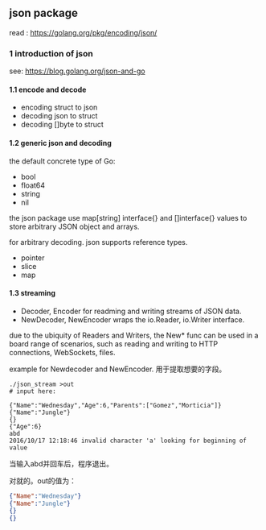 
## json package

read : https://golang.org/pkg/encoding/json/

### 1 introduction of json

see: https://blog.golang.org/json-and-go

#### 1.1 encode and decode

* encoding struct to json
* decoding json to struct
* decoding []byte to struct

#### 1.2 generic json and decoding

the default concrete type of Go:

* bool 
* float64
* string
* nil

the json package use map[string] interface{} and []interface{}
values to store arbitrary JSON object and arrays.

for arbitrary decoding. json supports reference types.
* pointer
* slice
* map



#### 1.3 streaming 

* Decoder, Encoder for readming and writing streams of JSON data.
* NewDecoder, NewEncoder wraps the io.Reader, io.Writer interface.

due to the ubiquity of Readers and Writers, the New* func can be used in a board range of scenarios, such as reading and writing to HTTP connections, WebSockets, files.



example for Newdecoder and NewEncoder. 用于提取想要的字段。

```shell
./json_stream >out
# input here:

{"Name":"Wednesday","Age":6,"Parents":["Gomez","Morticia"]}
{"Name":"Jungle"}
{}
{"Age":6}
abd
2016/10/17 12:18:46 invalid character 'a' looking for beginning of value
```

当输入abd并回车后，程序退出。

对就的。out的值为：

```json
{"Name":"Wednesday"}
{"Name":"Jungle"}
{}
{}
```

